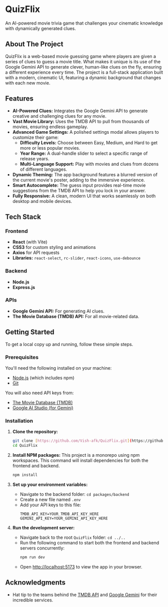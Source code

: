 # QuizFlix

An AI-powered movie trivia game that challenges your cinematic knowledge with dynamically generated clues.

## About The Project

QuizFlix is a web-based movie guessing game where players are given a series of clues to guess a movie title. What makes it unique is its use of the Google Gemini API to generate clever, human-like clues on the fly, ensuring a different experience every time. The project is a full-stack application built with a modern, cinematic UI, featuring a dynamic background that changes with each new movie.

## Features

- **AI-Powered Clues:** Integrates the Google Gemini API to generate creative and challenging clues for any movie.
- **Vast Movie Library:** Uses the TMDB API to pull from thousands of movies, ensuring endless gameplay.
- **Advanced Game Settings:** A polished settings modal allows players to customize their game:
  - **Difficulty Levels:** Choose between Easy, Medium, and Hard to get more or less popular movies.
  - **Year Range:** A dual-handle slider to select a specific range of release years.
  - **Multi-Language Support:** Play with movies and clues from dozens of different languages.
- **Dynamic Theming:** The app background features a blurred version of the current movie's poster, adding to the immersive experience.
- **Smart Autocomplete:** The guess input provides real-time movie suggestions from the TMDB API to help you lock in your answer.
- **Fully Responsive:** A clean, modern UI that works seamlessly on both desktop and mobile devices.

## Tech Stack

### Frontend
- **React** (with Vite)
- **CSS3** for custom styling and animations
- **Axios** for API requests
- **Libraries:** `react-select`, `rc-slider`, `react-icons`, `use-debounce`

### Backend
- **Node.js**
- **Express.js**

### APIs
- **Google Gemini API:** For generating AI clues.
- **The Movie Database (TMDB) API:** For all movie-related data.

## Getting Started

To get a local copy up and running, follow these simple steps.

### Prerequisites

You'll need the following installed on your machine:
- [Node.js](https://nodejs.org/) (which includes npm)
- [Git](https://git-scm.com/)

You will also need API keys from:
- [The Movie Database (TMDB)](https://www.themoviedb.org/signup)
- [Google AI Studio (for Gemini)](https://ai.google.dev/)

### Installation

1. **Clone the repository:**
    ```sh
    git clone [https://github.com/Vish-afk/QuizFlix.git](https://github.com/Vish-afk/QuizFlix.git)
    cd QuizFlix
    ```

2. **Install NPM packages:**
    This project is a monorepo using npm workspaces. This command will install dependencies for both the frontend and backend.
    ```sh
    npm install
    ```

3. **Set up your environment variables:**
    - Navigate to the backend folder: `cd packages/backend`
    - Create a new file named `.env`
    - Add your API keys to this file:
      ```
      TMDB_API_KEY=YOUR_TMDB_API_KEY_HERE
      GEMINI_API_KEY=YOUR_GEMINI_API_KEY_HERE
      ```

4. **Run the development server:**
    - Navigate back to the root `QuizFlix` folder: `cd ../..`
    - Run the following command to start both the frontend and backend servers concurrently:
      ```sh
      npm run dev
      ```
    - Open [http://localhost:5173](http://localhost:5173) to view the app in your browser.

## Acknowledgments

- Hat tip to the teams behind the [TMDB API](https://www.themoviedb.org/documentation/api) and [Google Gemini](https://ai.google.dev/) for their incredible services.
